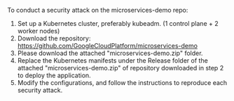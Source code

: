 To conduct a security attack on the microservices-demo repo:

1. Set up a Kubernetes cluster, preferably kubeadm. (1 control plane + 2 worker nodes)
2. Download the repository: https://github.com/GoogleCloudPlatform/microservices-demo
3. Please download the attached "microservices-demo.zip" folder. 
4. Replace the Kubernetes manifests under the Release folder of the attached "microservices-demo.zip" of repository downloaded in step 2 to deploy the application.
5. Modify the configurations, and follow the instructions to reproduce each security attack.